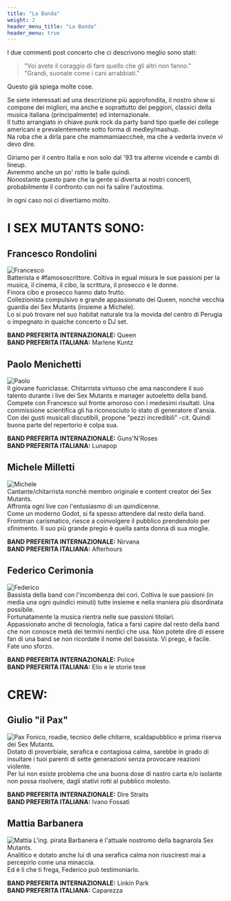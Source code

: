 ```yaml
---
title: "La Banda"
weight: 2
header_menu_title: "La Banda"
header_menu: true
---
```

I due commenti post concerto che ci descrivono meglio sono stati:  
  
>"Voi avete il coraggio di fare quello che gli altri non fanno."  
>"Grandi, suonate come i cani arrabbiati."  
  
Questo già spiega molte cose.  

Se siete interessati ad una descrizione più approfondita, il nostro show si compone dei migliori, ma anche e soprattutto dei peggiori, classici della musica italiana (principalmente) ed internazionale.  
Il tutto arrangiato in chiave punk rock da party band tipo quelle dei college americani e prevalentemente sotto forma di medley/mashup.  
Na roba che a dirla pare che mammamiaeccheè, ma che a vederla invece vi devo dire.  
  
Giriamo per il centro Italia e non solo dal '93 tra alterne vicende e cambi di lineup.  
Avremmo anche un po' rotto le balle quindi.  
Nonostante questo pare che la gente si diverta ai nostri concerti, probabilmente il confronto con noi fa salire l'autostima.  

In ogni caso noi ci divertiamo molto.

# I SEX MUTANTS SONO:

## Francesco Rondolini  

![Francesco](/rondo.png)  
Batterista e #famososcrittore. Coltiva in egual misura le sue passioni per la musica, il cinema, il cibo, la scrittura, il prosecco e le donne.  
Finora cibo e prosecco hanno dato frutto.  
Collezionista compulsivo e grande appassionato dei Queen, nonchè vecchia guardia dei Sex Mutants (insieme a Michele).  
Lo si può trovare nel suo habitat naturale tra la movida del centro di Perugia o impegnato in qualche concerto o DJ set.

**BAND PREFERITA INTERNAZIONALE:** Queen  
**BAND PREFERITA ITALIANA:** Marlene Kuntz  
  
## Paolo Menichetti  

![Paolo](/paolo.png)  
Il giovane fuoriclasse. Chitarrista virtuoso che ama nascondere il suo talento durante i live dei Sex Mutants e manager autoeletto della band.  
Compete con Francesco sul fronte amoroso con i medesimi risultati.
Una commissione scientifica gli ha riconosciuto lo stato di generatore d'ansia.  
Con dei gusti musicali discutibili, propone "pezzi incredibili" -cit.
Quindi buona parte del repertorio è colpa sua.
  
**BAND PREFERITA INTERNAZIONALE:** Guns'N'Roses  
**BAND PREFERITA ITALIANA:** Lunapop  
  
## Michele Milletti  

![Michele](/millo.png)  
Cantante/chitarrista nonchè membro originale e content creator dei Sex Mutants.  
Affronta ogni live con l'entusiasmo di un quindicenne.  
Come un moderno Godot, si fa spesso attendere dal resto della band.  
Frontman carismatico, riesce a coinvolgere il pubblico prendendolo per sfinimento.
Il suo più grande pregio è quella santa donna di sua moglie.
  
**BAND PREFERITA INTERNAZIONALE:** Nirvana  
**BAND PREFERITA ITALIANA:** Afterhours  
  
## Federico Cerimonia  

![Federico](/cero.png)  
Bassista della band con l'incombenza dei cori. Coltiva le sue passioni (in media una ogni quindici minuti) tutte insieme e nella maniera più disordinata possibile.  
Fortunatamente la musica rientra nelle sue passioni titolari.  
Appassionato anche di tecnologia, fatica a farsi capire dal resto della band che non conosce metà dei termini nerdici che usa.
Non potete dire di essere fan di una band se non ricordate il nome del bassista.
Vi prego, è facile.
Fate uno sforzo.

**BAND PREFERITA INTERNAZIONALE:** Police  
**BAND PREFERITA ITALIANA:** Elio e le storie tese  
  
# CREW:
  
## Giulio "il Pax"  

![Pax](/pax.png) 
Fonico, roadie, tecnico delle chitarre, scaldapubblico e prima riserva dei Sex Mutants.  
Dotato di proverbiale, serafica e contagiosa calma, sarebbe in grado di insultare i tuoi parenti di sette generazioni senza provocare reazioni violente.  
Per lui non esiste problema che una buona dose di nastro carta e/o isolante non possa risolvere, dagli stativi rotti al pubblico molesto.

**BAND PREFERITA INTERNAZIONALE:** Dire Straits  
**BAND PREFERITA ITALIANA:** Ivano Fossati  
  
## Mattia Barbanera  

![Mattia](/mattia.png)
L'ing. pirata Barbanera è l'attuale nostromo della bagnarola Sex Mutants.  
Analitico e dotato anche lui di una serafica calma non riusciresti mai a percepirlo come una minaccia.  
Ed è li che ti frega, Federico può testimoniarlo.

**BAND PREFERITA INTERNAZIONALE:** Linkin Park  
**BAND PREFERITA ITALIANA:** Caparezza